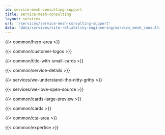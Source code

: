 ```yaml
---
id: service-mesh-consulting-support
title: service-mesh-consulting
layout: services
url: '/services/service-mesh-consulting-support'
data: 'data/services/site-reliability-engineering/service_mesh_consulting.json'
---
```


<!-- Build Better Cloud Native Products Faster -->
{{< common/hero-area >}}
<!-- Trusted by leading companies -->
{{< common/customer-logos >}}

<!-- <p>AppsCode is the winner of '2023 Stratus Award for Cloud Computing - Kubernetes' category for leading the innovation and excellence in cloud native space.</p> -->

<!-- Why migrate from monolith to microservices? -->
{{< common/title-with-small-cards >}}
<!-- By your side in your Microservices adoption journey -->
{{< common/service-details >}}
<!-- We Understand the Nitty-Gritty! -->
{{< services/we-understand-the-nitty-gritty >}}
<!-- We Love Open Source -->
{{< services/we-love-open-source >}}

{{< common/cards-large-preview >}}
<!-- Why Choose AppsCode as your Microservices Adoption Partner? -->
{{< common/cards >}}

<!-- Ready to Build Better Cloud Native Products? -->
{{< common/cta-area >}}



<!-- Team with the Diverse Set of Technical Expertise -->
{{< common/expertise >}}

